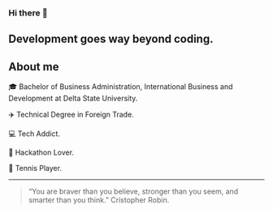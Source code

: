 ### Hi there 👋

## Development goes **way beyond coding.**

## About me

🎓 Bachelor of Business Administration, International Business and Development at Delta State University.

✈️ Technical Degree in Foreign Trade.

💻 Tech Addict.

💜 Hackathon Lover.

🎾 Tennis Player.

---

> “You are braver than you believe, stronger than you seem, and smarter than you think.” Cristopher Robin.
>
